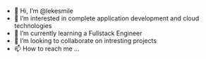 - 👋 Hi, I’m @lekesmile
- 👀 I’m interested in complete application development and cloud technologies 
- 🌱 I’m currently learning a Fullstack Engineer
- 💞️ I’m looking to collaborate on intresting projects 
- 📫 How to reach me ...

<!---
lekesmile/lekesmile is a ✨ special ✨ repository because its `README.md` (this file) appears on your GitHub profile.
You can click the Preview link to take a look at your changes.
--->
